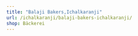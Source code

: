 ```yaml
---
title: "Balaji Bakers,Ichalkaranji"
url: /ichalkaranji/balaji-bakers-ichalkaranji/
shop: Bäckerei
---
```


